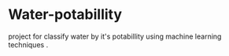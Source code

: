 # Water-potabillity
project for classify water by it's potabillity using machine learning techniques .
